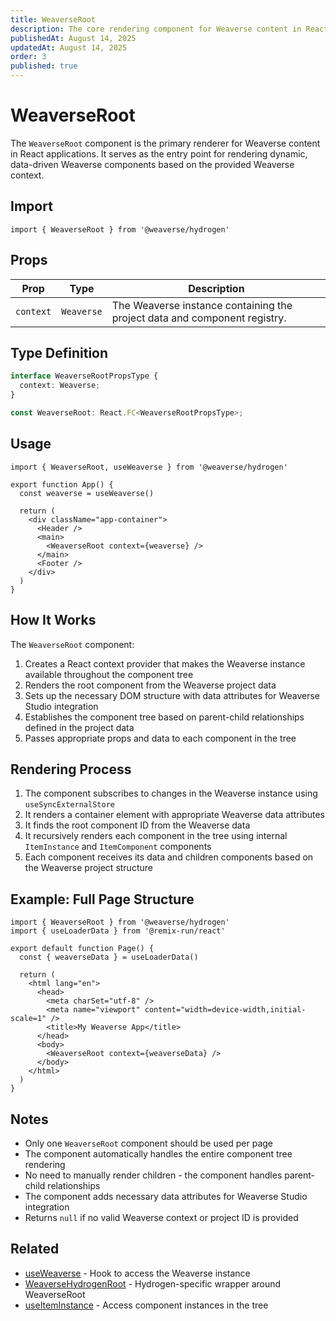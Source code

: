 ```yaml
---
title: WeaverseRoot
description: The core rendering component for Weaverse content in React-based applications.
publishedAt: August 14, 2025
updatedAt: August 14, 2025
order: 3
published: true
---
```


# WeaverseRoot

The `WeaverseRoot` component is the primary renderer for Weaverse content in React applications. It serves as the entry point for rendering dynamic, data-driven Weaverse components based on the provided Weaverse context.

## Import

```tsx
import { WeaverseRoot } from '@weaverse/hydrogen'
```

## Props

| Prop | Type | Description |
| --- | --- | --- |
| `context` | `Weaverse` | The Weaverse instance containing the project data and component registry. |

## Type Definition

```typescript
interface WeaverseRootPropsType {
  context: Weaverse;
}

const WeaverseRoot: React.FC<WeaverseRootPropsType>;
```

## Usage

```tsx
import { WeaverseRoot, useWeaverse } from '@weaverse/hydrogen'

export function App() {
  const weaverse = useWeaverse()
  
  return (
    <div className="app-container">
      <Header />
      <main>
        <WeaverseRoot context={weaverse} />
      </main>
      <Footer />
    </div>
  )
}
```

## How It Works

The `WeaverseRoot` component:

1. Creates a React context provider that makes the Weaverse instance available throughout the component tree
2. Renders the root component from the Weaverse project data
3. Sets up the necessary DOM structure with data attributes for Weaverse Studio integration
4. Establishes the component tree based on parent-child relationships defined in the project data
5. Passes appropriate props and data to each component in the tree

## Rendering Process

1. The component subscribes to changes in the Weaverse instance using `useSyncExternalStore`
2. It renders a container element with appropriate Weaverse data attributes
3. It finds the root component ID from the Weaverse data
4. It recursively renders each component in the tree using internal `ItemInstance` and `ItemComponent` components
5. Each component receives its data and children components based on the Weaverse project structure

## Example: Full Page Structure

```tsx
import { WeaverseRoot } from '@weaverse/hydrogen'
import { useLoaderData } from '@remix-run/react'

export default function Page() {
  const { weaverseData } = useLoaderData()
  
  return (
    <html lang="en">
      <head>
        <meta charSet="utf-8" />
        <meta name="viewport" content="width=device-width,initial-scale=1" />
        <title>My Weaverse App</title>
      </head>
      <body>
        <WeaverseRoot context={weaverseData} />
      </body>
    </html>
  )
}
```

## Notes

- Only one `WeaverseRoot` component should be used per page
- The component automatically handles the entire component tree rendering
- No need to manually render children - the component handles parent-child relationships
- The component adds necessary data attributes for Weaverse Studio integration
- Returns `null` if no valid Weaverse context or project ID is provided

## Related

- [useWeaverse](/docs/api/use-weaverse) - Hook to access the Weaverse instance
- [WeaverseHydrogenRoot](/docs/api/weaverse-hydrogen-root) - Hydrogen-specific wrapper around WeaverseRoot
- [useItemInstance](/docs/api/use-item-instance) - Access component instances in the tree
